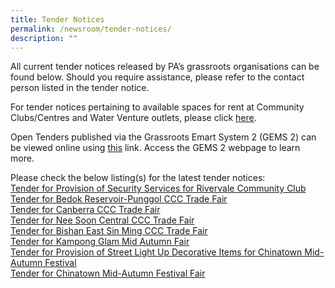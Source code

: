```yaml
---
title: Tender Notices
permalink: /newsroom/tender-notices/
description: ""
---
```

All current tender notices released by PA’s grassroots organisations can be found below. Should you require assistance, please refer to the contact person listed in the tender notice.

For tender notices pertaining to available spaces for rent at Community Clubs/Centres and Water Venture outlets, please click [here](/our-network/community-clubs/rentals).

Open Tenders published via the Grassroots Emart System 2 (GEMS 2) can be viewed online using [this](https://gems.pa.gov.sg/account/vendors) link. Access the GEMS 2 webpage to learn more.
<br>

Please check the below listing(s) for the latest tender notices: <br>[Tender for Provision of Security Services for Rivervale Community Club](/tender-details/rivervaleccsecurityservices/)<br>
[Tender for Bedok Reservoir-Punggol CCC Trade Fair](/tender-details/brtradefair/)<br>
[Tender for Canberra CCC Trade Fair](/tender-details/cccctf)<br>
[Tender for Nee Soon Central CCC Trade Fair](/tender-details/nscccctradefair/)<br>
[Tender for Bishan East Sin Ming CCC Trade Fair](/tender-details/besmtradefair/)<br>
[Tender for Kampong Glam Mid Autumn Fair](/tender-details/kgmaffair/)<br>
[Tender for Provision of Street Light Up Decorative Items for Chinatown Mid-Autumn Festival](/tender-details/cfcmaf2023lightup) <br>
[Tender for Chinatown Mid-Autumn Festival Fair](/tender-details/cfcmaf2023)<br>